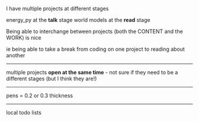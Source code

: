 I have multiple projects at different stages

energy_py at the **talk** stage
world models at the **read** stage

Being able to interchange between projects (both the CONTENT and the WORK) is nice

ie being able to take a break from coding on one project to reading about another

---

multiple projects **open at the same time** - not sure if they need to be a different stages (but I think they are!)

---

pens = 0.2 or 0.3 thickness

---

local todo lists
